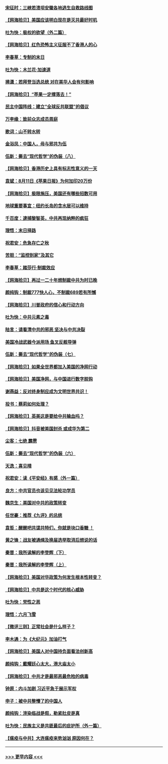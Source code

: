 #### [宋征时：三峡若溃坝安徽各地逃生自救路线图](../pages/nsc993/n12332450.md?t=08160351) 
#### [【网海拾贝】美国应该明白现在是灭共最好时机](../pages/nsc993/n12332313.md?t=08160351) 
#### [吐为快：极权的欲望（外二篇）](../pages/nsc993/n12332089.md?t=08160351) 
#### [【网海拾贝】红色恐怖主义征服不了香港人的心](../pages/nsc993/n12329296.md?t=08160351) 
#### [李春草：专制的末日](../pages/nsc993/n12329079.md?t=08160351) 
#### [吐为快：木兰花‧加速道](../pages/nsc993/n12327366.md?t=08160351) 
#### [拂潇：若拜登当选总统 对在美华人会有何影响](../pages/nsc993/n12295996.md?t=08160351) 
#### [【网海拾贝】“苹果一定撑落去！”](../pages/nsc993/n12326784.md?t=08160351) 
#### [民主中国阵线：建立“全球反共联盟”的倡议](../pages/nsc993/n12324177.md?t=08160351) 
#### [万李缘：致前众志成员周庭](../pages/nsc993/n12324635.md?t=08160351) 
#### [歌词：山不转水转](../pages/nsc993/n12324599.md?t=08160351) 
#### [金浴凤：中国人，毋与邪共为伍](../pages/nsc993/n12324257.md?t=08160351) 
#### [伍新：撕去“现代哲学”的伪装（八）](../pages/nsc993/n12324188.md?t=08160351) 
#### [【网海拾贝】香港历史上具有标志性意义的一天](../pages/nsc993/n12324021.md?t=08160351) 
#### [袁斌：8月11日《苹果日报》为何加印20万份](../pages/nsc993/n12323955.md?t=08160351) 
#### [【网海拾贝】极限施压，美国还有哪些招数可用](../pages/nsc993/n12322512.md?t=08160351) 
#### [地球重要事宜：纽约长岛的含水层可以维持](../pages/nsc993/n12321844.md?t=08160351) 
#### [千百度：逮捕黎智英，中共再现纳粹的疯狂](../pages/nsc993/n12321777.md?t=08160351) 
#### [理悟：末日择路](../pages/nsc993/n12320812.md?t=08160351) 
#### [祝君安：危急存亡之秋](../pages/nsc993/n12320795.md?t=08160351) 
#### [苦胆：“监控到家”及其它](../pages/nsc993/n12320751.md?t=08160351) 
#### [李春草：踏莎行·制裁效应](../pages/nsc993/n12318290.md?t=08160351) 
#### [【网海拾贝】再过一二十年想制裁中共为时已晚](../pages/nsc993/n12318195.md?t=08160351) 
#### [颜纯钩：制裁777快人心，不制裁689若有所憾](../pages/nsc993/n12316912.md?t=08160351) 
#### [【网海拾贝】川普政府的信心和行动方向](../pages/nsc993/n12316673.md?t=08160351) 
#### [吐为快：中共元素之毒](../pages/nsc993/n12316547.md?t=08160351) 
#### [陆言：请看清中共的邪恶 坚决与中共决裂](../pages/nsc993/n12315784.md?t=08160351) 
#### [美国冷战武器今派用场 鱼叉反舰导弹](../pages/nsc993/n12316258.md?t=08160351) 
#### [伍新：撕去“现代哲学”的伪装（七）](../pages/nsc993/n12315846.md?t=08160351) 
#### [【网海拾贝】如果全世界都加入美国的净网行动](../pages/nsc993/n12315588.md?t=08160351) 
#### [【网海拾贝】美国净网，与中国进行数字脱钩](../pages/nsc993/n12312813.md?t=08160351) 
#### [谢燕益：反对终身制应成为文明世界共识！](../pages/nsc993/n12310465.md?t=08160351) 
#### [投书：蔡莉如何处理？](../pages/nsc993/n12310224.md?t=08160351) 
#### [【网海拾贝】英美这是要给中共输血吗？](../pages/nsc993/n12307646.md?t=08160351) 
#### [【网海拾贝】抖音被美国封杀 或成华为第二](../pages/nsc993/n12305277.md?t=08160351) 
#### [尘客：七绝 霹雳](../pages/nsc993/n12304053.md?t=08160351) 
#### [伍新：撕去“现代哲学”的伪装（六）](../pages/nsc993/n12303243.md?t=08160351) 
#### [天逸：喜见晴](../pages/nsc993/n12303226.md?t=08160351) 
#### [祝君安：读《平安经》有感（外一篇）](../pages/nsc993/n12303170.md?t=08160351) 
#### [良方：中共官员也该见见法轮功学员](../pages/nsc993/n12302985.md?t=08160351) 
#### [魏京生：美国对中共的政策转变](../pages/nsc993/n12302929.md?t=08160351) 
#### [任世豪：推荐《九评》的总统](../pages/nsc993/n12302838.md?t=08160351) 
#### [袁哲：醒醒吧共谍共特们，你就是块口香糖 ！](../pages/nsc993/n12302678.md?t=08160351) 
#### [黄之锋：战友被通缉及换届选举取消后想说的话](../pages/nsc993/n12302681.md?t=08160351) 
#### [秦晋：我所读解的李登辉（下）](../pages/nsc993/n12302171.md?t=08160351) 
#### [秦晋：我所读解的李登辉（上）](../pages/nsc993/n12301979.md?t=08160351) 
#### [【网海拾贝】美国对华政策为何发生根本性转变？](../pages/nsc993/n12302091.md?t=08160351) 
#### [【网海拾贝】中共是这个时代的核心威胁](../pages/nsc993/n12300541.md?t=08160351) 
#### [吐为快：党性之恶](../pages/nsc993/n12300263.md?t=08160351) 
#### [理悟：六月飞雪](../pages/nsc993/n12300243.md?t=08160351) 
#### [【微评三则】正常社会是什么样子？](../pages/nsc993/n12300228.md?t=08160351) 
#### [李木通：为《大纪元》加油打气](../pages/nsc993/n12280363.md?t=08160351) 
#### [【网海拾贝】美国人对中国持负面看法创新高](../pages/nsc993/n12298720.md?t=08160351) 
#### [颜纯钩：戴耀廷心太大，港大庙太小](../pages/nsc993/n12297682.md?t=08160351) 
#### [【网海拾贝】中共才是最邪恶最危险的病毒](../pages/nsc993/n12296470.md?t=08160351) 
#### [钟原：内斗加剧 习近平急于展示军权](../pages/nsc993/n12292544.md?t=08160351) 
#### [申子：被中共整懵了的中国人](../pages/nsc993/n12291389.md?t=08160351) 
#### [颜纯钩：渲染临战是假，勒紧肚皮是真](../pages/nsc993/n12290945.md?t=08160351) 
#### [吐为快：民族主义是共匪最后的庇护所（外一篇）](../pages/nsc993/n12290887.md?t=08160351) 
#### [【瘟疫与中共】大连瘟疫来势汹汹 原因何在？](../pages/nsc993/n12287474.md?t=08160351) 

----
#### [ >>> 更早内容 <<< ](../indexes/nsc993-earlier.md)
